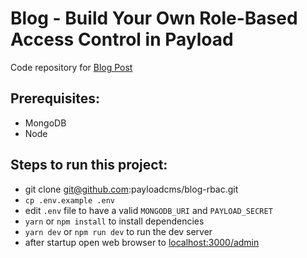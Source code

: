 # Blog - Build Your Own Role-Based Access Control in Payload

Code repository for [Blog Post](https://payloadcms.com/blog/build-your-own-rbac)

## Prerequisites:
- MongoDB
- Node

## Steps to run this project:
- git clone git@github.com:payloadcms/blog-rbac.git
- `cp .env.example .env`
- edit `.env` file to have a valid `MONGODB_URI` and `PAYLOAD_SECRET`
- `yarn` or `npm install` to install dependencies
- `yarn dev` or `npm run dev` to run the dev server
- after startup open web browser to <a href="http://localhost:3000/admin">localhost:3000/admin</a>
